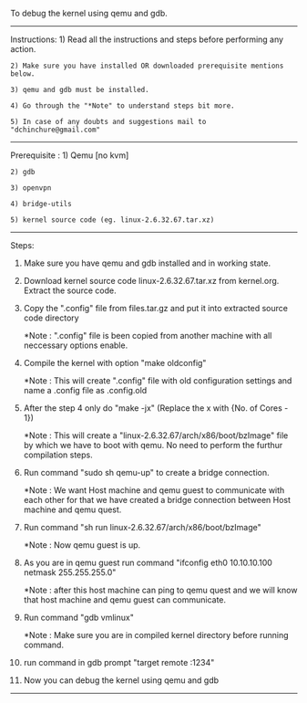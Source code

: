 To debug the kernel using qemu and gdb.	

-----------------------------------------------------------------------------------
Instructions:
	1) Read all the instructions and steps before performing any action.

	2) Make sure you have installed OR downloaded prerequisite mentions below.
	
	3) qemu and gdb must be installed.
	
	4) Go through the "*Note" to understand steps bit more.
	
	5) In case of any doubts and suggestions mail to "dchinchure@gmail.com"
 
-----------------------------------------------------------------------------------
Prerequisite :
        1) Qemu [no kvm]
        
	2) gdb
        
	3) openvpn
        
	4) bridge-utils
        
	5) kernel source code (eg. linux-2.6.32.67.tar.xz)

-----------------------------------------------------------------------------------

Steps:

1) Make sure you have qemu and gdb installed and in working state.

2) Download kernel source code linux-2.6.32.67.tar.xz from kernel.org. Extract the source code. 

3) Copy the ".config" file from files.tar.gz and put it into extracted source code directory
   
   *Note : ".config" file is been copied from another machine with all neccessary options enable.

4) Compile the kernel with option "make oldconfig"
   
   *Note : This will create ".config" file with old configuration settings and name a .config file as .config.old

5) After the step 4 only do "make -jx" (Replace the x with {No. of Cores - 1})
   
   *Note : This will create a "linux-2.6.32.67/arch/x86/boot/bzImage" file by which we have to boot with qemu. 
           No need to perform the furthur compilation steps.

5) Run command "sudo sh qemu-up" to create a bridge connection.
   
   *Note : We want Host machine and qemu guest to communicate with each other for that we have created a bridge 
	   connection between Host machine and qemu quest.

6) Run command "sh run linux-2.6.32.67/arch/x86/boot/bzImage" 
  
   *Note : Now qemu guest is up.

7) As you are in qemu guest run command "ifconfig eth0 10.10.10.100 netmask 255.255.255.0"
  
   *Note : after this host machine can ping to qemu quest and we will know that host machine and qemu guest 
          can communicate.

8) Run command "gdb vmlinux" 
  
   *Note : Make sure you are in compiled kernel directory before running command.

8) run command in gdb prompt "target remote :1234"

9) Now you can debug the kernel using qemu and gdb

--------------------------------------------------------------------------------------
